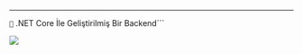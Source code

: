 ---

```💎``` .NET Core İle Geliştirilmiş Bir Backend```

<img src="https://pbs.twimg.com/media/DAXtdMjXcAErQIt.jpg">
